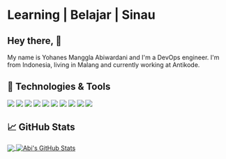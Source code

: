 # Learning | Belajar | Sinau

## Hey there, :wave:
My name is Yohanes Manggla Abiwardani and I'm a DevOps engineer. I'm from Indonesia, living in Malang and currently working at Antikode.

## 🔧 Technologies & Tools
![](https://img.shields.io/badge/OS-Linux-informational?style=flat&logo=linux&logoColor=white&color=ADD8E6)
![](https://img.shields.io/badge/Code-JavaScript-informational?style=flat&logo=javascript&logoColor=white&color=0000FF)
![](https://img.shields.io/badge/Code-Golang-informational?style=flat&logo=go&logoColor=white&color=0000FF)
![](https://img.shields.io/badge/Shell-Bash-informational?style=flat&logo=gnu-bash&logoColor=white&color=0000FF)
![](https://img.shields.io/badge/Tools-PostgreSQL-informational?style=flat&logo=postgresql&logoColor=white&color=0000FF)
![](https://img.shields.io/badge/Tools-MySQL-informational?style=flat&logo=mysql&logoColor=white&color=0000FF)
![](https://img.shields.io/badge/Tools-Docker-informational?style=flat&logo=docker&logoColor=white&color=0000FF)
![](https://img.shields.io/badge/Tools-Kubernetes-informational?style=flat&logo=kubernetes&logoColor=white&color=0000FF)
![](https://img.shields.io/badge/Cloud-Digital_Ocean-informational?style=flat&logo=digitalocean&logoColor=white&color=0000FF)
![](https://img.shields.io/badge/Cloud-Amazon_Web_Service-informational?style=flat&logo=amazonaws&logoColor=white&color=0000FF)

## &#x1f4c8; GitHub Stats

<a href="https://github.com/abiwardanii/abiwardanii">
  <img align="center" src="https://github-readme-stats.vercel.app/api/top-langs/?username=abiwardanii&title_color=ffffff&text_color=c9cacc&icon_color=2bbc8a&bg_color=1d1f21" />
</a>
<a href="https://github.com/abiwardanii/abiwardanii">
  <img align="center" src="https://github-readme-stats.vercel.app/api?username=abiwardanii&show_icons=true&line_height=27&count_private=true&title_color=ffffff&text_color=c9cacc&icon_color=2bbc8a&bg_color=1d1f21" alt="Abi's GitHub Stats" />
</a>

